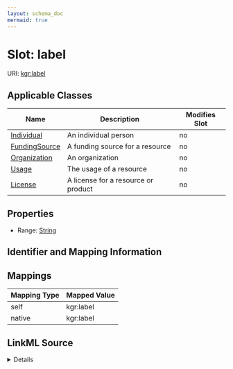 ```yaml
---
layout: schema_doc
mermaid: true
---
```




# Slot: label



URI: [kgr:label](https://w3id.org/bridge2ai/data-sheets-schema/label)



<!-- no inheritance hierarchy -->





## Applicable Classes

| Name | Description | Modifies Slot |
| --- | --- | --- |
| [Individual](Individual.html) | An individual person |  no  |
| [FundingSource](FundingSource.html) | A funding source for a resource |  no  |
| [Organization](Organization.html) | An organization |  no  |
| [Usage](Usage.html) | The usage of a resource |  no  |
| [License](License.html) | A license for a resource or product |  no  |







## Properties

* Range: [String](String.html)





## Identifier and Mapping Information








## Mappings

| Mapping Type | Mapped Value |
| ---  | ---  |
| self | kgr:label |
| native | kgr:label |




## LinkML Source

<details>
```yaml
name: label
alias: label
domain_of:
- Individual
- Organization
- FundingSource
- License
- Usage
range: string

```
</details>
